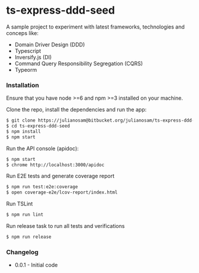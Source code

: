 # ts-express-ddd-seed

A sample project to experiment with latest frameworks, technologies and conceps like:

* Domain Driver Design (DDD)
* Typescript
* Inversify.js (DI)
* Command Query Responsibility Segregation (CQRS)
* Typeorm

### Installation
Ensure that you have node >=6 and npm >=3 installed on your machine.

Clone the repo, install the dependencies and run the app:

```sh
$ git clone https://julianosam@bitbucket.org/julianosam/ts-express-ddd-seed.git
$ cd ts-express-ddd-seed
$ npm install
$ npm start
```

Run the API console (apidoc):
```sh
$ npm start
$ chrome http://localhost:3000/apidoc
```

Run E2E tests and generate coverage report
```sh
$ npm run test:e2e:coverage
$ open coverage-e2e/lcov-report/index.html
```

Run TSLint
```sh
$ npm run lint
```

Run release task to run all tests and verifications
```sh
$ npm run release
```

### Changelog

- 0.0.1 - Initial code
